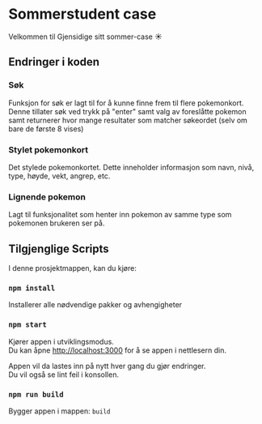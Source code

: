 # Sommerstudent case

Velkommen til Gjensidige sitt sommer-case ☀

## Endringer i koden

### Søk

Funksjon for søk er lagt til for å kunne finne frem til flere pokemonkort. Denne tillater søk ved trykk på "enter" samt valg av foreslåtte pokemon samt returnerer hvor mange resultater som matcher søkeordet (selv om bare de første 8 vises)

### Stylet pokemonkort

Det stylede pokemonkortet. Dette inneholder informasjon som navn, nivå, type, høyde, vekt, angrep, etc.

### Lignende pokemon

Lagt til funksjonalitet som henter inn pokemon av samme type som pokemonen brukeren ser på.

## Tilgjenglige Scripts

I denne prosjektmappen, kan du kjøre:

### `npm install`

Installerer alle nødvendige pakker og avhengigheter

### `npm start`

Kjører appen i utviklingsmodus.\
Du kan åpne [http://localhost:3000](http://localhost:3000) for å se appen i nettlesern din.

Appen vil da lastes inn på nytt hver gang du gjør endringer.\
Du vil også se lint feil i konsollen.

### `npm run build`

Bygger appen i mappen: `build`

